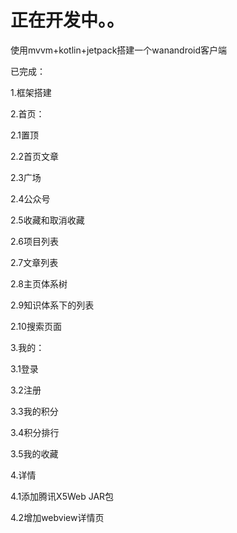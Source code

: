 # 正在开发中。。
使用mvvm+kotlin+jetpack搭建一个wanandroid客户端

已完成：

1.框架搭建

2.首页：

  2.1置顶
  
  2.2首页文章
  
  2.3广场
  
  2.4公众号
  
  2.5收藏和取消收藏
  
  2.6项目列表
  
  2.7文章列表
  
  2.8主页体系树
  
  2.9知识体系下的列表
  
  2.10搜索页面
  
3.我的：

  3.1登录
  
  3.2注册
  
  3.3我的积分
  
  3.4积分排行
  
  3.5我的收藏
  
4.详情
  
  4.1添加腾讯X5Web JAR包
  
  4.2增加webview详情页

